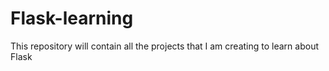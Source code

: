 Flask-learning
=========

This repository will contain all the projects that I am creating to learn about Flask
